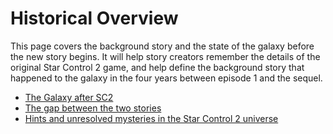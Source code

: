 # Historical Overview #

This page covers the background story and the state of the galaxy before the new story begins. It will help story creators remember the details of the original Star Control 2 game, and help define the background story that happened to the galaxy in the four years between episode 1 and the sequel.

  * [The Galaxy after SC2](EndOfSC2.md)
  * [The gap between the two stories](StoryGap.md)
  * [Hints and unresolved mysteries in the Star Control 2 universe](SC2Mysteries.md)


